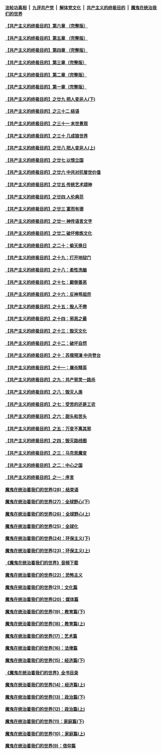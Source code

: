 ####  [法轮功真相](../../../../basic/blob/master/README.md?t=04211801) &nbsp;|&nbsp; [九评共产党](../../../../9ping.md/blob/master/README.md?t=04211801) &nbsp;|&nbsp; [解体党文化](../../../../jtdwh.md/blob/master/README.md?t=04211801)  &nbsp;|&nbsp; [共产主义的终极目的](../../../../gczydzjmd.md/blob/master/README.md?t=04211801) &nbsp;|&nbsp; [魔鬼在统治我们的世界](../../../../mgztzwmdsj.md/blob/master/README.md?t=04211801) 

#### [【共产主义的终极目的】第六章 （完整版）](../pages/nsc422/n11428913.md?t=04211801) 

#### [【共产主义的终极目的】第五章 （完整版）](../pages/nsc422/n11428912.md?t=04211801) 

#### [【共产主义的终极目的】第四章 （完整版）](../pages/nsc422/n11428907.md?t=04211801) 

#### [【共产主义的终极目的】第三章（完整版）](../pages/nsc422/n11428848.md?t=04211801) 

#### [【共产主义的终极目的】第二章（完整版）](../pages/nsc422/n11428831.md?t=04211801) 

#### [【共产主义的终极目的】第一章（完整版）](../pages/nsc422/n11417651.md?t=04211801) 

#### [【共产主义的终极目的】之廿九 把人变非人(下)](../pages/nsc422/n11344140.md?t=04211801) 

#### [【共产主义的终极目的】之三十二 结语](../pages/nsc422/n11360535.md?t=04211801) 

#### [【共产主义的终极目的】之三十一 末世景观](../pages/nsc422/n11351129.md?t=04211801) 

#### [【共产主义的终极目的】之三十 几成狼世界](../pages/nsc422/n11348280.md?t=04211801) 

#### [【共产主义的终极目的】之廿八 把人变非人(上)](../pages/nsc422/n11340492.md?t=04211801) 

#### [【共产主义的终极目的】之廿七 以恨立国](../pages/nsc422/n11336944.md?t=04211801) 

#### [【共产主义的终极目的】之廿六 中共对抗普世价值](../pages/nsc422/n11324785.md?t=04211801) 

#### [【共产主义的终极目的】之廿五 传统艺术颂神](../pages/nsc422/n11296396.md?t=04211801) 

#### [【共产主义的终极目的】之廿四 人伦典范](../pages/nsc422/n11296397.md?t=04211801) 

#### [【共产主义的终极目的】之廿三 富而有德](../pages/nsc422/n11283598.md?t=04211801) 

#### [【共产主义的终极目的】之廿一 神传语言文字](../pages/nsc422/n11263265.md?t=04211801) 

#### [【共产主义的终极目的】之廿二 破坏修炼文化](../pages/nsc422/n11245728.md?t=04211801) 

#### [【共产主义的终极目的】之二十：偷天换日](../pages/nsc422/n11238846.md?t=04211801) 

#### [【共产主义的终极目的】之十九：打开地狱门](../pages/nsc422/n11206376.md?t=04211801) 

#### [【共产主义的终极目的】之十八：柔性洗脑](../pages/nsc422/n11199994.md?t=04211801) 

#### [【共产主义的终极目的】之十七：颠倒善恶](../pages/nsc422/n11179782.md?t=04211801) 

#### [【共产主义的终极目的】之十六：反神骂祖宗](../pages/nsc422/n11166798.md?t=04211801) 

#### [【共产主义的终极目的】之十五：毁人不倦](../pages/nsc422/n11166792.md?t=04211801) 

#### [【共产主义的终极目的】之十四：邪恶之最](../pages/nsc422/n11150249.md?t=04211801) 

#### [【共产主义的终极目的】之十三：毁灭文化](../pages/nsc422/n11135227.md?t=04211801) 

#### [【共产主义的终极目的】之十二：破坏自然](../pages/nsc422/n11135214.md?t=04211801) 

#### [【共产主义的终极目的】之十：苏俄预演 中共登台](../pages/nsc422/n11118424.md?t=04211801) 

#### [【共产主义的终极目的】之十一：屠杀精英](../pages/nsc422/n11118442.md?t=04211801) 

#### [【共产主义的终极目的】之九：共产邪灵一路杀](../pages/nsc422/n11114139.md?t=04211801) 

#### [【共产主义的终极目的】之八：毁灭人类](../pages/nsc422/n11108503.md?t=04211801) 

#### [【共产主义的终极目的】之七：受苦的还是工农](../pages/nsc422/n11101809.md?t=04211801) 

#### [【共产主义的终极目的】之六：甜头和苦头](../pages/nsc422/n11096971.md?t=04211801) 

#### [【共产主义的终极目的】之五：万变不离其邪](../pages/nsc422/n11091285.md?t=04211801) 

#### [【共产主义的终极目的】之四：毁灭路线图](../pages/nsc422/n11086284.md?t=04211801) 

#### [【共产主义的终极目的】之三：马克思魔变](../pages/nsc422/n11061941.md?t=04211801) 

#### [【共产主义的终极目的】之二：中心之国](../pages/nsc422/n11047728.md?t=04211801) 

#### [【共产主义的终极目的】之一：序言](../pages/nsc422/n11086077.md?t=04211801) 

#### [魔鬼在统治着我们的世界(28)：结束语](../pages/nsc422/n10936246.md?t=04211801) 

#### [魔鬼在统治着我们的世界(27)：全球野心(下)](../pages/nsc422/n10928319.md?t=04211801) 

#### [魔鬼在统治着我们的世界(26)：全球野心(上)](../pages/nsc422/n10900318.md?t=04211801) 

#### [魔鬼在统治着我们的世界(25)：全球化](../pages/nsc422/n10788205.md?t=04211801) 

#### [魔鬼在统治着我们的世界(24)：环保主义(下)](../pages/nsc422/n10695307.md?t=04211801) 

#### [魔鬼在统治着我们的世界(23)：环保主义(上)](../pages/nsc422/n10688613.md?t=04211801) 

#### [《魔鬼在统治着我们的世界》音频下载](../pages/nsc422/n10635553.md?t=04211801) 

#### [魔鬼在统治着我们的世界(22)：恐怖主义](../pages/nsc422/n10614727.md?t=04211801) 

#### [魔鬼在统治着我们的世界(21)：文化篇](../pages/nsc422/n10597706.md?t=04211801) 

#### [魔鬼在统治着我们的世界(20)：媒体篇](../pages/nsc422/n10586579.md?t=04211801) 

#### [魔鬼在统治着我们的世界(19)：教育篇(下)](../pages/nsc422/n10564808.md?t=04211801) 

#### [魔鬼在统治着我们的世界(18)：教育篇(上)](../pages/nsc422/n10526970.md?t=04211801) 

#### [魔鬼在统治着我们的世界(17)：艺术篇](../pages/nsc422/n10499093.md?t=04211801) 

#### [魔鬼在统治着我们的世界(16)：法律篇](../pages/nsc422/n10485969.md?t=04211801) 

#### [魔鬼在统治着我们的世界(15)：经济篇(下)](../pages/nsc422/n10469975.md?t=04211801) 

#### [《魔鬼在统治着我们的世界》全书目录](../pages/nsc422/n10464261.md?t=04211801) 

#### [魔鬼在统治着我们的世界(14)：经济篇(上)](../pages/nsc422/n10457370.md?t=04211801) 

#### [魔鬼在统治着我们的世界(13)：政治篇(下)](../pages/nsc422/n10448270.md?t=04211801) 

#### [魔鬼在统治着我们的世界(12)：政治篇(上)](../pages/nsc422/n10444576.md?t=04211801) 

#### [魔鬼在统治着我们的世界(11)：家庭篇(下)](../pages/nsc422/n10440961.md?t=04211801) 

#### [魔鬼在统治着我们的世界(10)：家庭篇(上)](../pages/nsc422/n10435448.md?t=04211801) 

#### [魔鬼在统治着我们的世界(9)：信仰篇](../pages/nsc422/n10432159.md?t=04211801) 

